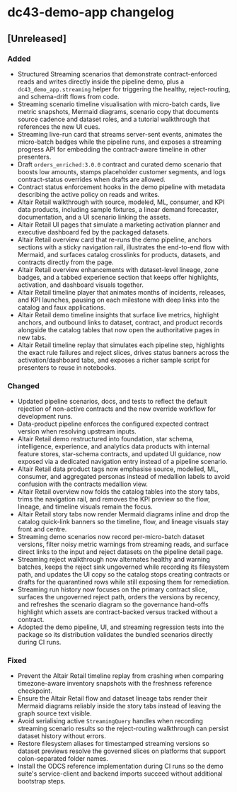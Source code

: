 # dc43-demo-app changelog

## [Unreleased]
### Added
- Structured Streaming scenarios that demonstrate contract-enforced reads and
  writes directly inside the pipeline demo, plus a `dc43_demo_app.streaming`
  helper for triggering the healthy, reject-routing, and schema-drift flows
  from code.
- Streaming scenario timeline visualisation with micro-batch cards, live metric
  snapshots, Mermaid diagrams, scenario copy that documents source cadence and
  dataset roles, and a tutorial walkthrough that references the new UI cues.
- Streaming live-run card that streams server-sent events, animates the
  micro-batch badges while the pipeline runs, and exposes a streaming progress
  API for embedding the contract-aware timeline in other presenters.
- Draft `orders_enriched:3.0.0` contract and curated demo scenario that boosts low amounts,
  stamps placeholder customer segments, and logs contract-status overrides when drafts are allowed.
- Contract status enforcement hooks in the demo pipeline with metadata describing the active policy
  on reads and writes.
- Altair Retail walkthrough with source, modeled, ML, consumer, and KPI data products, including
  sample fixtures, a linear demand forecaster, documentation, and a UI scenario linking the assets.
- Altair Retail UI pages that simulate a marketing activation planner and executive dashboard fed
  by the packaged datasets.
- Altair Retail overview card that re-runs the demo pipeline, anchors sections with a sticky
  navigation rail, illustrates the end-to-end flow with Mermaid, and surfaces catalog crosslinks for products,
  datasets, and contracts directly from the page.
- Altair Retail overview enhancements with dataset-level lineage, zone badges, and a tabbed
  experience section that keeps offer highlights, activation, and dashboard visuals together.
- Altair Retail timeline player that animates months of incidents, releases, and KPI launches,
  pausing on each milestone with deep links into the catalog and faux applications.
- Altair Retail demo timeline insights that surface live metrics, highlight anchors, and
  outbound links to dataset, contract, and product records alongside the catalog tables that
  now open the authoritative pages in new tabs.
- Altair Retail timeline replay that simulates each pipeline step, highlights the exact rule
  failures and reject slices, drives status banners across the activation/dashboard tabs, and
  exposes a richer sample script for presenters to reuse in notebooks.

### Changed
- Updated pipeline scenarios, docs, and tests to reflect the default rejection of non-active
  contracts and the new override workflow for development runs.
- Data-product pipeline enforces the configured expected contract version when resolving
  upstream inputs.
- Altair Retail demo restructured into foundation, star schema, intelligence, experience, and
  analytics data products with internal feature stores, star-schema contracts, and updated UI
  guidance, now exposed via a dedicated navigation entry instead of a pipeline scenario.
- Altair Retail data product tags now emphasise source, modelled, ML, consumer, and aggregated
  personas instead of medallion labels to avoid confusion with the contracts medallion view.
- Altair Retail overview now folds the catalog tables into the story tabs, trims the navigation
  rail, and removes the KPI preview so the flow, lineage, and timeline visuals remain the focus.
- Altair Retail story tabs now render Mermaid diagrams inline and drop the catalog quick-link
  banners so the timeline, flow, and lineage visuals stay front and centre.
- Streaming demo scenarios now record per-micro-batch dataset versions, filter noisy metric
  warnings from streaming reads, and surface direct links to the input and reject datasets on the
  pipeline detail page.
- Streaming reject walkthrough now alternates healthy and warning batches, keeps the reject sink
  ungoverned while recording its filesystem path, and updates the UI copy so the catalog stops
  creating contracts or drafts for the quarantined rows while still exposing them for remediation.
- Streaming run history now focuses on the primary contract slice, surfaces the ungoverned reject
  path, orders the versions by recency, and refreshes the scenario diagram so the governance
  hand-offs highlight which assets are contract-backed versus tracked without a contract.
- Adopted the demo pipeline, UI, and streaming regression tests into the package so its
  distribution validates the bundled scenarios directly during CI runs.

### Fixed
- Prevent the Altair Retail timeline replay from crashing when comparing timezone-aware
  inventory snapshots with the freshness reference checkpoint.
- Ensure the Altair Retail flow and dataset lineage tabs render their Mermaid diagrams reliably
  inside the story tabs instead of leaving the graph source text visible.
- Avoid serialising active `StreamingQuery` handles when recording streaming scenario results so
  the reject-routing walkthrough can persist dataset history without errors.
- Restore filesystem aliases for timestamped streaming versions so dataset previews resolve the
  governed slices on platforms that support colon-separated folder names.
- Install the ODCS reference implementation during CI runs so the demo suite's service-client
  and backend imports succeed without additional bootstrap steps.
